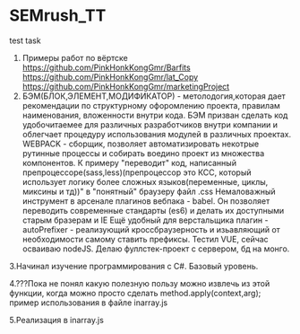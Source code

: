 # SEMrush_TT

test task
1. Примеры работ по вёртске
<https://github.com/PinkHonkKongGmr/Barfits>
<https://github.com/PinkHonkKongGmr/lat_Copy>
<https://github.com/PinkHonkKongGmr/marketingProject>
2. БЭМ(БЛОК,ЭЛЕМЕНТ,МОДИФИКАТОР) - метолодогия,которая дает рекомендации по структурному офоромлению проекта,
правилам наименования, вложенности внутри кода. БЭМ призван сделать код удобочитаемее для различных разработчиков внутри компании и облегчает процедуру использования модулей в различных проектах.
WEBPACK - сборщик, позволяет автоматизировать некотрые рутинные процессы и собирать воедино проект из множества компонентов. К примеру "переводит" код, написанный препроцессоре(sass,less)(препроцессор это КСС, который использует логику более сложных языков(переменные, циклы, миксины и тд))" в "понятный" браузеру файл .css
Немаловажный инструмент в арсенале плагинов вебпака - babel. Он позволяет переводить современные стандарты (es6) и делать их доступными старым бразерам и IE
Ещё удобный для верстальщика плагин - autoPrefixer - реализующий кроссбраузерность и изьавляющий от необходимости самому ставить префиксы.
Тестил VUE, сейчас осваиваю nodeJS. Делаю фуллстек-проект с сервером, бд на монго.

3.Начинал изучение программирования с C#. Базовый уровень.

4.???Пока не понял какую полезную пользу можно извлечь из этой функции, когда можно просто
сделать method.apply(context,arg);
пример использования в файле inarray.js

5.Реализация в inarray.js
